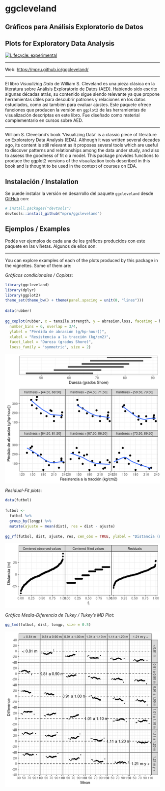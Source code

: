 
<!-- README.md is generated from README.Rmd. Please edit that file -->

# ggcleveland

## Gráficos para Análisis Exploratorio de Datos

## Plots for Exploratory Data Analysis

<!-- badges: start -->

[![Lifecycle:
experimental](https://img.shields.io/badge/lifecycle-experimental-orange.svg)](https://lifecycle.r-lib.org/articles/stages.html)
<!-- badges: end -->

------------------------------------------------------------------------

Web: <https://mpru.github.io/ggcleveland/>

------------------------------------------------------------------------

El libro *Visualizing Data* de William S. Cleveland es una pieza clásica
en la literatura sobre Análisis Exploratorio de Datos (AED). Habiendo
sido escrito algunas décadas atrás, su contenido sigue siendo relevante
ya que propone herramientas útiles para descubrir patrones y relaciones
en los datos estudiados, como así también para evaluar ajustes. Este
paquete ofrece funciones que producen la versión en `ggplot2` de las
herramientas de visualización descriptas en este libro. Fue diseñado
como material complementario en cursos sobre AED.

------------------------------------------------------------------------

William S. Cleveland’s book ‘Visualizing Data’ is a classic piece of
literature on Exploratory Data Analysis (EDA). Although it was written
several decades ago, its content is still relevant as it proposes
several tools which are useful to discover patterns and relationships
among the data under study, and also to assess the goodness of fit o a
model. This package provides functions to produce the ggplot2 versions
of the visualization tools described in this book and is thought to be
used in the context of courses on EDA.

## Instalación / Instalation

<!-- 
You can install the released version of karel from [CRAN](https://CRAN.R-project.org) with:

``` r
install.packages("karel")
```
-->

Se puede instalar la versión en desarrollo del paquete `ggcleveland`
desde [GitHub](https://github.com/mpru/ggcleveland) con:

``` r
# install.packages("devtools")
devtools::install_github("mpru/ggcleveland")
```

## Ejemplos / Examples

Podés ver ejemplos de cada una de los gráficos producidos con este
paquete en las viñetas. Algunos de ellos son:

------------------------------------------------------------------------

You can explore examples of each of the plots produced by this package
in the vignettes. Some of them are:

*Gráficos condicionales / Coplots*:

``` r
library(ggcleveland)
library(dplyr)
library(ggplot2)
theme_set(theme_bw() + theme(panel.spacing = unit(0, "lines")))

data(rubber)

gg_coplot(rubber, x = tensile.strength, y = abrasion.loss, faceting = hardness,
  number_bins = 6, overlap = 3/4,
  ylabel = "Pérdida de abrasión (g/hp-hour))",
  xlabel = "Resistencia a la tracción (kg/cm2)",
  facet_label = "Dureza (grados Shore)", 
  loess_family = "symmetric", size = 2)
```

<img src="man/figures/README-unnamed-chunk-2-1.png" style="display: block; margin: auto;" />

*Residual-Fit plots*:

``` r
data(futbol)

futbol <- 
  futbol %>% 
  group_by(longp) %>% 
  mutate(ajuste = mean(dist), res = dist - ajuste)

gg_rf(futbol, dist, ajuste, res, cen_obs = TRUE, ylabel = "Distancia (m)")
```

<img src="man/figures/README-unnamed-chunk-3-1.png" style="display: block; margin: auto;" />

*Gráfico Media-Diferencia de Tukey / Tukey’s MD Plot*:

``` r
gg_tmd(futbol, dist, longp, size = 0.5)
```

<img src="man/figures/README-unnamed-chunk-4-1.png" style="display: block; margin: auto;" />
